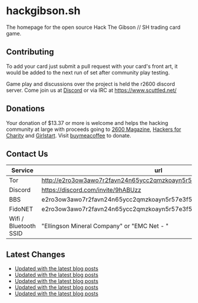 # hackgibson.sh
The homepage for the open source Hack The Gibson // SH trading card game.


## Contributing

To add your card just submit a pull request with your card's front art, it would be added to the next run of set after community play testing.

Game play and discussions over the project is held the r2600 discord server. Come join us at [Discord](https://discord.com/invite/9hABUzz) or via IRC at https://www.scuttled.net/


## Donations

Your donation of $13.37 or more is welcome and helps the hacking community at large with proceeds going to [2600 Magazine](https://2600.com/), [Hackers for Charity](https://hackersforcharity.org) and [Girlstart](https://girlstart.org).  Visit [buymeacoffee](https://www.buymeacoffee.com/hackgibson.sh) to donate.


## Contact Us

Service | url
-|-
Tor | http://e2ro3ow3awo7r2favn24n65ycc2qmzkoayn5r57e3f56nvjwdcgg32ad.onion
Discord | https://discord.com/invite/9hABUzz
BBS | e2ro3ow3awo7r2favn24n65ycc2qmzkoayn5r57e3f56nvjwdcgg32ad.onion:23
FidoNET | e2ro3ow3awo7r2favn24n65ycc2qmzkoayn5r57e3f56nvjwdcgg32ad.onion:24554
Wifi / Bluetooth SSID | "Ellingson Mineral Company" or "EMC Net - <fidonet address>"

## Latest Changes
<!-- BLOG-POST-LIST:START -->
- [Updated with the latest blog posts](https://github.com/DFW2600/hackgibson.sh/commit/4a751674c1173d8c772b960b79823ade41086d41)
- [Updated with the latest blog posts](https://github.com/DFW2600/hackgibson.sh/commit/34bf8c15ab46ab40e3f6648c7245c56502a393de)
- [Updated with the latest blog posts](https://github.com/DFW2600/hackgibson.sh/commit/c513cc75886fef1eab9517bc2bca814cf9d61777)
- [Updated with the latest blog posts](https://github.com/DFW2600/hackgibson.sh/commit/6abee96c1363f42e9ecd2d5f8e1e2d2ab72eaac1)
- [Updated with the latest blog posts](https://github.com/DFW2600/hackgibson.sh/commit/9c924979f2b135a1a99fe93a7733c4b46b622519)
<!-- BLOG-POST-LIST:END -->
